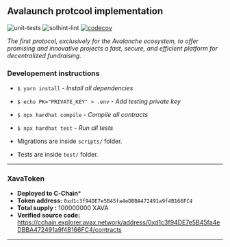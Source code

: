 ## Avalaunch protcool implementation
![unit-tests](https://github.com/avalaunch-app/xava-protocol/actions/workflows/unit-tests.yaml/badge.svg)
![solhint-lint](https://github.com/avalaunch-app/xava-protocol/actions/workflows/solhint-lint.yaml/badge.svg)
[![codecov](https://codecov.io/gh/avalaunch-app/xava-protocol/branch/master/graph/badge.svg?token=JxZIQnKZcw)](https://codecov.io/gh/avalaunch-app/xava-protocol)

_The first protocol, exclusively for the Avalanche ecosystem, to offer promising and innovative projects a fast, secure, and efficient platform for decentralized fundraising._

### Developement instructions
- `$ yarn install` - _Install all dependencies_
- `$ echo PK="PRIVATE_KEY" > .env` - _Add testing private key_
- `$ npx hardhat compile` - _Compile all contracts_
- `$ npx hardhat test` - _Run all tests_


- Migrations are inside `scripts/` folder.
- Tests are inside `test/` folder.

--- 
### XavaToken 
- **Deployed to C-Chain***
- **Token address:** `0xd1c3f94DE7e5B45fa4eDBBA472491a9f4B166FC4`
- **Total supply :** 100000000 XAVA
- **Verified source code:** https://cchain.explorer.avax.network/address/0xd1c3f94DE7e5B45fa4eDBBA472491a9f4B166FC4/contracts

---
